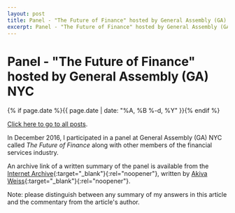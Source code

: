 ```yaml
---
layout: post
title: Panel - "The Future of Finance" hosted by General Assembly (GA) NYC
excerpt: Panel - "The Future of Finance" hosted by General Assembly (GA) NYC
---
```


# Panel - "The Future of Finance" hosted by General Assembly (GA) NYC

{% if page.date %}{{ page.date | date: "%A, %B %-d, %Y" }}{% endif %}

[Click here to go to all posts](/posts/).

In December 2016, I participated in a panel at General Assembly (GA) NYC called _The Future of Finance_ along with other members of the financial services industry.

An archive link of a written summary of the panel is available from the [Internet Archive](https://web.archive.org/web/20170624001014/https://generalassemb.ly/blog/fintech-innovation-blockchain-panel-at-general-assembly/){:target="_blank"}{:rel="noopener"}, written by [Akiva Weiss](https://www.linkedin.com/in/akivaweiss){:target="_blank"}{:rel="noopener"}.

Note: please distinguish between any summary of my answers in this article and the commentary from the article's author.